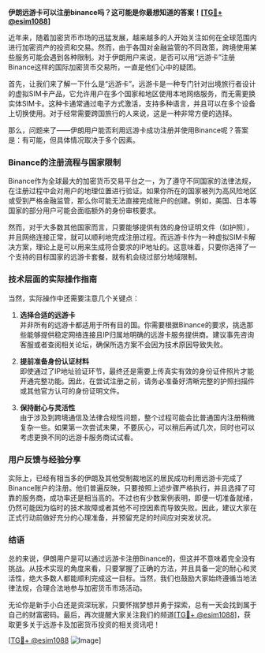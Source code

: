 **伊朗远游卡可以注册binance吗？这可能是你最想知道的答案！[[TG💪+ @esim1088](https://t.me/s/esim1088)]**

近年来，随着加密货币市场的迅猛发展，越来越多的人开始关注如何在全球范围内进行加密资产的投资和交易。然而，由于各国对金融监管的不同政策，跨境使用某些服务可能会遇到各种限制。对于伊朗用户来说，是否可以用“远游卡”注册Binance这样的国际加密货币交易所，一直是他们心中的疑团。

首先，让我们来了解一下什么是“远游卡”。远游卡是一种专门针对出境旅行者设计的虚拟SIM卡产品，它允许用户在多个国家和地区使用本地网络服务，而无需更换实体SIM卡。这种卡通常通过电子方式激活，支持多种语言，并且可以在多个设备上切换使用。对于经常需要跨国旅行的人来说，这是一种非常方便的选择。

那么，问题来了——伊朗用户能否利用远游卡成功注册并使用Binance呢？答案是：有可能，但具体情况取决于多个因素。

### Binance的注册流程与国家限制

Binance作为全球最大的加密货币交易平台之一，为了遵守不同国家的法律法规，在注册过程中会对用户的地理位置进行验证。如果你所在的国家被列为高风险地区或受到严格金融监管，那么你可能无法直接完成账户的创建。例如，美国、日本等国家的部分用户可能会面临额外的身份审核要求。

然而，对于大多数其他国家而言，只要能够提供有效的身份证明文件（如护照），并且网络连接正常，就可以顺利地完成注册过程。而远游卡作为一种虚拟SIM卡解决方案，理论上是可以用来生成符合要求的IP地址的。这意味着，只要你选择了一个支持的目标国家的远游卡套餐，就有机会绕过部分地域限制。

### 技术层面的实际操作指南

当然，实际操作中还需要注意几个关键点：

1. **选择合适的远游卡**  
   并非所有的远游卡都适用于所有目的国。你需要根据Binance的要求，挑选那些能够提供稳定网络连接且IP归属地明确的远游卡服务提供商。建议事先咨询客服或者查阅相关论坛，确保所选方案不会因为技术原因导致失败。

2. **提前准备身份认证材料**  
   即使通过了IP地址验证环节，最终还是需要上传真实有效的身份证件照片才能开通完整功能。因此，在尝试注册之前，请务必准备好清晰完整的护照扫描件或其他官方认可的身份证明文件。

3. **保持耐心与灵活性**  
   由于涉及到跨境通信及法律合规性问题，整个过程可能会比普通国内注册稍微复杂一些。如果第一次尝试未果，不要灰心，可以稍后再试几次，同时也可以考虑更换不同的远游卡服务商试试看。

### 用户反馈与经验分享

实际上，已经有相当多的伊朗及其他受制裁地区的居民成功利用远游卡完成了Binance账户的注册。他们普遍反映，只要按照上述步骤严格执行，并且选择了可靠的服务商，成功率还是相当高的。不过也有少数案例表明，即便一切准备就绪，仍然可能因为临时的技术故障或者其他不可控因素而导致失败。因此，建议大家在正式行动前做好充分的心理准备，并预留充足的时间应对突发状况。

### 结语

总的来说，伊朗用户是可以通过远游卡注册Binance的，但这并不意味着完全没有挑战。从技术实现的角度来看，只要掌握了正确的方法，并且具备一定的耐心和灵活性，绝大多数人都能顺利完成这一目标。当然，我们也鼓励大家始终遵循当地法律法规，合理合法地参与加密货币市场活动。

无论你是新手小白还是资深玩家，只要怀揣梦想并勇于探索，总有一天会找到属于自己的财富密码。最后，再次提醒大家关注我们的频道[[TG💪+ @esim1088](https://t.me/s/esim1088)]，获取更多关于远游卡及加密货币投资的相关资讯吧！

[[TG💪+ @esim1088](https://t.me/s/esim1088) ![Image](https://i.postimg.cc/4NQfJmqS/Snipaste-2025-05-13-00-14-12.png)]